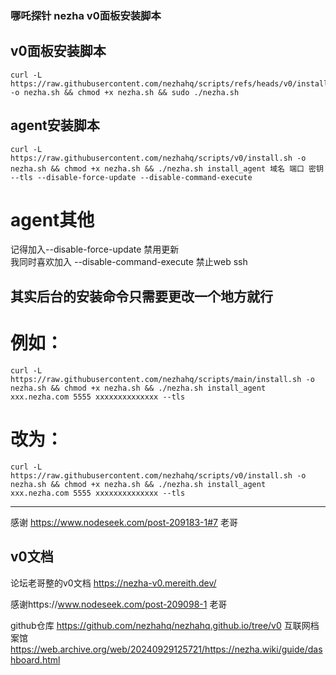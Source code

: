 ### 哪吒探针 nezha v0面板安装脚本

## v0面板安装脚本
~~~
curl -L https://raw.githubusercontent.com/nezhahq/scripts/refs/heads/v0/install.sh -o nezha.sh && chmod +x nezha.sh && sudo ./nezha.sh
~~~
## agent安装脚本
~~~
curl -L https://raw.githubusercontent.com/nezhahq/scripts/v0/install.sh -o nezha.sh && chmod +x nezha.sh && ./nezha.sh install_agent 域名 端口 密钥 --tls --disable-force-update --disable-command-execute
~~~
# agent其他
记得加入--disable-force-update 禁用更新  
我同时喜欢加入 --disable-command-execute 禁止web ssh

## 其实后台的安装命令只需要更改一个地方就行
# 例如：
~~~
curl -L https://raw.githubusercontent.com/nezhahq/scripts/main/install.sh -o nezha.sh && chmod +x nezha.sh && ./nezha.sh install_agent xxx.nezha.com 5555 xxxxxxxxxxxxxx --tls
~~~
# 改为：
~~~
curl -L https://raw.githubusercontent.com/nezhahq/scripts/v0/install.sh -o nezha.sh && chmod +x nezha.sh && ./nezha.sh install_agent xxx.nezha.com 5555 xxxxxxxxxxxxxx --tls

~~~
---
感谢  https://www.nodeseek.com/post-209183-1#7 老哥

## v0文档

论坛老哥整的v0文档 https://nezha-v0.mereith.dev/

感谢https://www.nodeseek.com/post-209098-1 老哥

github仓库  https://github.com/nezhahq/nezhahq.github.io/tree/v0
互联网档案馆 https://web.archive.org/web/20240929125721/https://nezha.wiki/guide/dashboard.html
